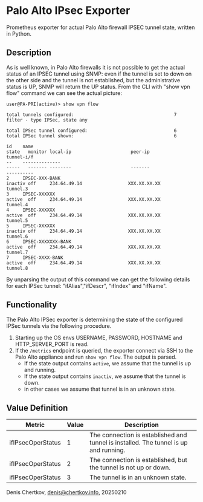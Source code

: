 # Palo Alto IPsec Exporter 
Prometheus exporter for actual Palo Alto firewall IPSEC tunnel state, written in Python.

## Description
As is well known, in Palo Alto firewalls it is not possible to get the actual status of an IPSEC tunnel using SNMP: even if the tunnel is set to down on the other side and the tunnel is not established, but the administrative status is UP, SNMP will return the UP status.
From the CLI with "show vpn flow" command we can see the actual picture:

```
user@PA-PRI(active)> show vpn flow

total tunnels configured:                                     7
filter - type IPSec, state any

total IPSec tunnel configured:                                6
total IPSec tunnel shown:                                     6

id    name                                                            state   monitor local-ip                      peer-ip                       tunnel-i/f
--    --------------                                                  -----   ------- --------                      -------                       ----------  
2     IPSEC-XXX-BANK                                                  inactiv off     234.64.49.14                 XXX.XX.XX.XX                   tunnel.3
3     IPSEC-XXXXXX                                                    active  off     234.64.49.14                 XXX.XX.XX.XX                   tunnel.4
4     IPSEC-XXXXXX                                                    active  off     234.64.49.14                 XXX.XX.XX.XX                   tunnel.5
5     IPSEC-XXXXXX                                                    inactiv off     234.64.49.14                 XXX.XX.XX.XX                   tunnel.6
6     IPSEC-XXXXXXX-BANK                                              active  off     234.64.49.14                 XXX.XX.XX.XX                   tunnel.7
7     IPSEC-XXXX-BANK                                                 active  off     234.64.49.14                 XXX.XX.XX.XX                   tunnel.8
```

By unparsing the output of this command we can get the following details for each IPSec tunnel:
"ifAlias","ifDescr", "ifIndex" and "ifName".

## Functionality
The Palo Alto IPSec exporter is determining the state of the configured IPSec tunnels via the following procedure.
1. Starting up the OS envs USERNAME, PASSWORD, HOSTNAME and HTTP_SERVER_PORT is read. 
1. If the `/metrics` endpoint is queried, the exporter connect via SSH to the Palo Alto appliance and run `show vpn flow`. The output is parsed.
    * If the state output contains `active`, we assume that the tunnel is up and running.
    * If the state output contains `inactiv`, we assume that the tunnel is down.
    * in other cases we assume that tunnel is in an unknown state.

## Value Definition
| Metric | Value | Description |
|--------|-------|-------------|
| ifIPsecOperStatus | 1 | The connection is established and tunnel is installed. The tunnel is up and running. |
| ifIPsecOperStatus | 2 | The connection is established, but the tunnel is not up or down. |
| ifIPsecOperStatus | 3 | The tunnel is in an unknown state. |



Denis Chertkov, denis@chertkov.info, 20250210